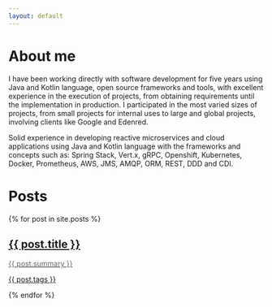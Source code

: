 ```yaml
---
layout: default
---
```


# About me

I have been working directly with software development for five years using Java and Kotlin language, open source frameworks and tools, with excellent experience in the execution of projects, from obtaining requirements until the implementation in production. I participated in the most varied sizes of projects, from small projects for internal uses to large and global projects, involving clients like Google and Edenred.

Solid experience in developing reactive microservices and cloud applications using Java and Kotlin language with the frameworks and concepts such as: Spring Stack, Vert.x, gRPC, Openshift, Kubernetes, Docker, Prometheus, AWS, JMS, AMQP, ORM, REST, DDD and CDI. 

# Posts

<div>
  {% for post in site.posts %}
      <a href="{{ post.url }}">
        <div>
           <h2>{{ post.title }}</h2>
           <p style="color: #666;" >{{ post.summary }}</p>
           <p>{{ post.tags }}</p>
        </div>
      </a>
  {% endfor %}
</div>